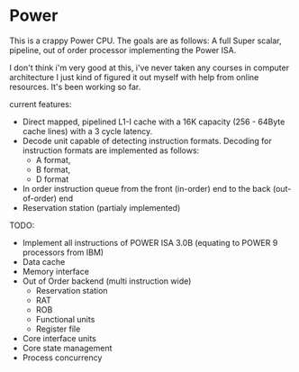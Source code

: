 # Power
This is a crappy Power CPU. The goals are as follows:
A full Super scalar, pipeline, out of order processor implementing the Power ISA.

I don't think i'm very good at this, i've never taken any courses in computer architecture I just kind of figured it out myself with help from online resources. It's been working so far.

current features:
 - Direct mapped, pipelined L1-I cache with a 16K capacity (256 - 64Byte cache lines) with a 3 cycle latency.
 - Decode unit capable of detecting instruction formats. Decoding for instruction formats are implemented as follows:
    - A format,
    - B format,
    - D format
 - In order instruction queue from the front (in-order) end to the back (out-of-order) end
 - Reservation station (partialy implemented)

TODO:
 - Implement all instructions of POWER ISA 3.0B (equating to POWER 9 processors from IBM)
 - Data cache
 - Memory interface
 - Out of Order backend (multi instruction wide)
    - Reservation station
    - RAT
    - ROB
    - Functional units
    - Register file
 - Core interface units
 - Core state management
 - Process concurrency

